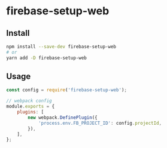 # firebase-setup-web

## Install
```bash
npm install --save-dev firebase-setup-web
# or
yarn add -D firebase-setup-web
```

## Usage
```javascript
const config = require('firebase-setup-web');

// webpack config
module.exports = {
    plugins: [
        new webpack.DefinePlugin({
            'process.env.FB_PROJECT_ID': config.projectId,
        }),
    ],
};
```
